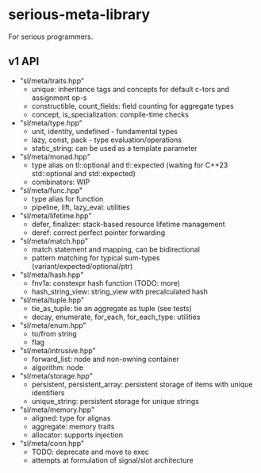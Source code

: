 # serious-meta-library
For serious programmers.

## v1 API

- "sl/meta/traits.hpp"
    - unique: inheritance tags and concepts for default c-tors and assignment op-s
    - constructible, count_fields: field counting for aggregate types
    - concept, is_specialization: compile-time checks
- "sl/meta/type.hpp"
    - unit, identity, undefined - fundamental types
    - lazy, const, pack - type evaluation/operations
    - static_string: can be used as a template parameter
- "sl/meta/monad.hpp"
    - type alias on tl::optional and tl::expected (waiting for C++23 std::optional and std::expected)
    - combinators: WIP
- "sl/meta/func.hpp"
    - type alias for function
    - pipeline, lift, lazy_eval: utilities
- "sl/meta/lifetime.hpp"
    - defer, finalizer: stack-based resource lifetime management
    - deref: correct perfect pointer forwarding
- "sl/meta/match.hpp"
    - match statement and mapping, can be bidirectional
    - pattern matching for typical sum-types (variant/expected/optional/ptr)
- "sl/meta/hash.hpp"
    - fnv1a: constexpr hash function (TODO: more)
    - hash_string_view: string_view with precalculated hash
- "sl/meta/tuple.hpp"
    - tie_as_tuple: tie an aggregate as tuple (see tests)
    - decay, enumerate, for_each, for_each_type: utilities
- "sl/meta/enum.hpp"
    - to/from string
    - flag
- "sl/meta/intrusive.hpp"
    - forward_list: node and non-owning container
    - algorithm: node
- "sl/meta/storage.hpp"
    - persistent, persistent_array: persistent storage of items with unique identifiers
    - unique_string: persistent storage for unique strings
- "sl/meta/memory.hpp"
    - aligned: type for alignas
    - aggregate: memory traits
    - allocator: supports injection
- "sl/meta/conn.hpp"
    - TODO: deprecate and move to exec
    - attempts at formulation of signal/slot architecture

